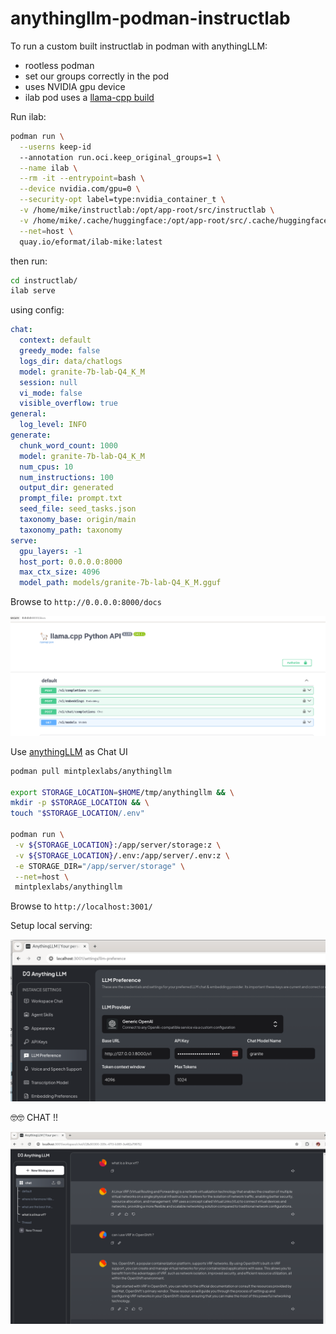 # anythingllm-podman-instructlab

To run a custom built instructlab in podman with anythingLLM:

- rootless podman
- set our groups correctly in the pod
- uses NVIDIA gpu device
- ilab pod uses a [llama-cpp build](https://github.com/eformat/sno-llama/tree/main/instructlab)

Run ilab:

```bash
podman run \
  --userns keep-id 
  --annotation run.oci.keep_original_groups=1 \
  --name ilab \
  --rm -it --entrypoint=bash \
  --device nvidia.com/gpu=0 \
  --security-opt label=type:nvidia_container_t \
  -v /home/mike/instructlab:/opt/app-root/src/instructlab \
  -v /home/mike/.cache/huggingface:/opt/app-root/src/.cache/huggingface \
  --net=host \
  quay.io/eformat/ilab-mike:latest
```

then run:

```bash
cd instructlab/
ilab serve
```

using config:

```yaml
chat:
  context: default
  greedy_mode: false
  logs_dir: data/chatlogs
  model: granite-7b-lab-Q4_K_M
  session: null
  vi_mode: false
  visible_overflow: true
general:
  log_level: INFO
generate:
  chunk_word_count: 1000
  model: granite-7b-lab-Q4_K_M
  num_cpus: 10
  num_instructions: 100
  output_dir: generated
  prompt_file: prompt.txt
  seed_file: seed_tasks.json
  taxonomy_base: origin/main
  taxonomy_path: taxonomy
serve:
  gpu_layers: -1
  host_port: 0.0.0.0:8000
  max_ctx_size: 4096
  model_path: models/granite-7b-lab-Q4_K_M.gguf
```

Browse to `http://0.0.0.0:8000/docs`

![llama-cpp-ilab.png](llama-cpp-ilab.png)

Use [anythingLLM](https://useanything.com/download) as Chat UI

```bash
podman pull mintplexlabs/anythingllm

export STORAGE_LOCATION=$HOME/tmp/anythingllm && \
mkdir -p $STORAGE_LOCATION && \
touch "$STORAGE_LOCATION/.env"

podman run \
 -v ${STORAGE_LOCATION}:/app/server/storage:z \
 -v ${STORAGE_LOCATION}/.env:/app/server/.env:z \
 -e STORAGE_DIR="/app/server/storage" \
 --net=host \
 mintplexlabs/anythingllm
```

Browse to `http://localhost:3001/`

Setup local serving:

![local-seriving](local-serving.png)

🤓🤓 CHAT !!

![chat](chat.png)
